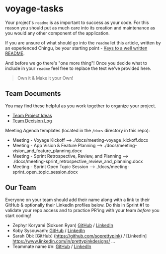 # voyage-tasks

Your project's `readme` is as important to success as your code. For 
this reason you should put as much care into its creation and maintenance
as you would any other component of the application.

If you are unsure of what should go into the `readme` let this article,
written by an experienced Chingu, be your starting point - 
[Keys to a well written README](https://tinyurl.com/yk3wubft).

And before we go there's "one more thing"! Once you decide what to include
in your `readme` feel free to replace the text we've provided here.

> Own it & Make it your Own!

## Team Documents

You may find these helpful as you work together to organize your project.

- [Team Project Ideas](./docs/team_project_ideas.md)
- [Team Decision Log](./docs/team_decision_log.md)

Meeting Agenda templates (located in the `/docs` directory in this repo):

- Meeting - Voyage Kickoff --> ./docs/meeting-voyage_kickoff.docx
- Meeting - App Vision & Feature Planning --> ./docs/meeting-vision_and_feature_planning.docx
- Meeting - Sprint Retrospective, Review, and Planning --> ./docs/meeting-sprint_retrospective_review_and_planning.docx
- Meeting - Sprint Open Topic Session --> ./docs/meeting-sprint_open_topic_session.docx

## Our Team

Everyone on your team should add their name along with a link to their GitHub
& optionally their LinkedIn profiles below. Do this in Sprint #1 to validate
your repo access and to practice PR'ing with your team *before* you start
coding!

- Zephyr Koryami (Sokuen Ryan) [GitHub](https://github.com/sokuenryan) / [LinkedIn](https://linkedin.com/in/sokuenryan)
- Koby Sysouvanh: [GitHub](https://github.com/kobysysouvanh) / [LinkedIn](https://www.linkedin.com/in/kobysysouvanh/)
- Sarah Obi: [GitHub] (https://github.com/soprettypink) / [LinkedIn] https://www.linkedin.com/in/prettypinkdesigns/
   ...
- Teammate name #n: [GitHub](https://github.com/ghaccountname) / [LinkedIn](https://linkedin.com/in/liaccountname)
